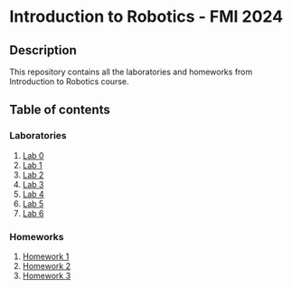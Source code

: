 # Introduction to Robotics - FMI 2024

## Description
This repository contains all the laboratories and homeworks from Introduction to Robotics course.

## Table of contents

### Laboratories
1. [Lab 0](./Laboratoare/Lab0/)
2. [Lab 1](./Laboratoare/lab1-usart/)
3. [Lab 2](./Laboratoare/Lab2/)
4. [Lab 3](./Laboratoare/lab3-skel-2023-2024/)
5. [Lab 4](./Laboratoare/lab_4_skel/)
6. [Lab 5](./Laboratoare/Lab5_skel/)
7. [Lab 6](./Laboratoare/lab6-skel-2023-2024/)

### Homeworks
1. [Homework 1](./Teme/Tema1/)
2. [Homework 2]()
3. [Homework 3](./Teme/Tema3/)